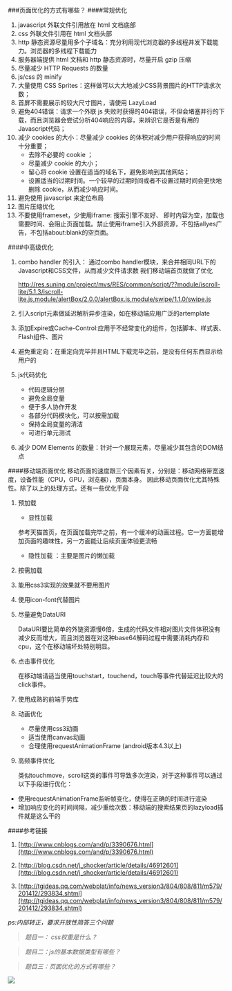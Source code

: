 ###页面优化的方式有哪些？
####常规优化
1. javascript 外联文件引用放在 html 文档底部
2. css 外联文件引用在 html 文档头部
3. http 静态资源尽量用多个子域名：充分利用现代浏览器的多线程并发下载能力。浏览器的多线程下载能力
4. 服务器端提供 html 文档和 http 静态资源时，尽量开启 gzip 压缩
5. 尽量减少 HTTP Requests 的数量
6. js/css 的 minify
7. 大量使用 CSS Sprites：这样做可以大大地减少CSS背景图片的HTTP请求次数；
8. 首屏不需要展示的较大尺寸图片，请使用 LazyLoad 
9. 避免404错误：请求一个外联 js 失败时获得的404错误，不但会堵塞并行的下载，而且浏览器会尝试分析404响应的内容，来辨识它是否是有用的Javascript代码；
10. 减少 cookies 的大小：尽量减少 cookies 的体积对减少用户获得响应的时间十分重要；
	- 去除不必要的 cookie ；
	- 尽量减少 cookie 的大小；
	- 留心将 cookie 设置在适当的域名下，避免影响到其他网站；
	- 设置适当的过期时间。一个较早的过期时间或者不设置过期时间会更快地删除 cookie，从而减少响应时间。
11. 避免使用 javascript 来定位布局
12. 图片压缩优化
13. 不要使用frameset，少使用iframe: 搜索引擎不友好、 即时内容为空，加载也需要时间、会阻止页面加载。禁止使用iframe引入外部资源，不包括allyes广告，不包括about:blank的空页面。

####中高级优化
1. combo handler 的引入：
通过combo handler模块，来合并相同URL下的Javascript和CSS文件，从而减少文件请求数
我们移动端首页就做了优化

	http://res.suning.cn/project/mvs/RES/common/script/??module/iscroll-lite/5.1.3/iscroll-lite.js,module/alertBox/2.0.0/alertBox.js,module/swipe/1.1.0/swipe.js
	
2. 引入script元素做延迟解析异步渲染，如在移动端应用广泛的artemplate
3. 添加Expire或Cache-Control:应用于不经常变化的组件，包括脚本、样式表、Flash组件、图片
4. 避免重定向：在重定向完毕并且HTML下载完毕之前，是没有任何东西显示给用户的
5. js代码优化
	 - 代码逻辑分层
	 - 避免全局变量
	 - 便于多人协作开发
	 - 各部分代码模块化，可以按需加载
	 - 保持全局变量的清洁
	 - 可进行单元测试
6. 减少 DOM Elements 的数量：针对一个展现元素，尽量减少其包含的DOM结点

####移动端页面优化
 移动页面的速度跟三个因素有关，分别是：移动网络带宽速度，设备性能（CPU，GPU，浏览器），页面本身。
 因此移动页面优化尤其特殊性。除了以上的处理方式，还有一些优化手段
 
1. 预加载
	- 显性加载
	
	参考天猫首页，在页面加载完毕之前，有一个缓冲的动画过程。它一方面能增加页面的趣味性，另一方面能让后续页面体验更流畅
	- 隐性加载  ：主要是图片的懒加载

2. 按需加载
3. 能用css3实现的效果就不要用图片
4. 使用icon-font代替图片
5. 尽量避免DataURI

	DataURI要比简单的外链资源慢6倍，生成的代码文件相对图片文件体积没有减少反而增大，而且浏览器在对这种base64解码过程中需要消耗内存和cpu，这个在移动端坏处特别明显。
6. 点击事件优化

	在移动端请适当使用touchstart，touchend，touch等事件代替延迟比较大的click事件。
7. 使用成熟的前端手势库
8. 动画优化
	
	 - 尽量使用css3动画
	 - 适当使用canvas动画
	 - 合理使用requestAnimationFrame  (android版本4.3以上)

9. 高频事件优化

   类似touchmove，scroll这类的事件可导致多次渲染，对于这种事件可以通过以下手段进行优化：
 - 使用requestAnimationFrame监听帧变化，使得在正确的时间进行渲染
 - 增加响应变化的时间间隔，减少重绘次数：移动端的搜索结果页的lazyload插件就是这么干的

####参考链接
1. [http://www.cnblogs.com/and/p/3390676.html](http://www.cnblogs.com/and/p/3390676.html)

2. [http://blog.csdn.net/j_shocker/article/details/46912601](http://blog.csdn.net/j_shocker/article/details/46912601)

3. [http://tgideas.qq.com/webplat/info/news_version3/804/808/811/m579/201412/293834.shtml](http://tgideas.qq.com/webplat/info/news_version3/804/808/811/m579/201412/293834.shtml)





*ps:内部转正，要求开放性简答三个问题*

>*题目一：  css权重是什么？*

>*题目二：js的基本数据类型有哪些？*

>*题目三：页面优化的方式有哪些？*

![](http://img2.imgtn.bdimg.com/it/u=382608122,1442631365&fm=21&gp=0.jpg)